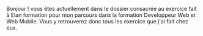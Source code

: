 Bonjour !
vous ètes actuellement dans le dossier consacrée au exercice fait à Elan formation pour mon parcours dans la formation Developpeur Web et Web Mobile.
Vous y retrouverez donc tous les exercice que j'ai fait chez eux.
